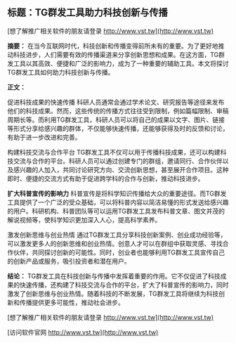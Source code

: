 ## **标题：TG群发工具助力科技创新与传播**

[想了解推广相关软件的朋友请登录 http://www.vst.tw](http://www.vst.tw)

**摘要：**
在当今互联网时代，科技创新和传播变得前所未有的重要。为了更好地推动科技进步，人们需要有效的传播渠道来分享创新思想和成果。在这方面，TG群发工具以其高效、便捷和广泛的影响力，成为了一种重要的辅助工具。本文将探讨TG群发工具如何助力科技创新与传播。

**正文：**

促进科技成果的快速传播
科研人员通常会通过学术论文、研究报告等途径来发布他们的科技成果。然而，这些传统的传播方式往往受到限制，例如篇幅限制、审稿周期长等。而利用TG群发工具，科研人员可以将自己的成果以文字、图片、链接等形式分享给感兴趣的群体，不仅能够快速传播，还能够获得及时的反馈和讨论，有助于进一步改进和完善。

构建科技交流与合作平台
TG群发工具不仅可以用于传播科技成果，还可以构建科技交流与合作的平台。科研人员可以通过创建专门的群组，邀请同行、合作伙伴以及感兴趣的人加入，共同讨论研究方向、交流创新思想，甚至展开合作项目。这种即时、便捷的交流方式有助于促进跨学科的合作与创新，推动科技进步。

**扩大科普宣传的影响力**
科普宣传是将科学知识传播给大众的重要途径。而TG群发工具提供了一个广泛的受众基础，可以将科普内容以简洁易懂的形式发送给感兴趣的用户。科研机构、科普团队等可以运用TG群发工具发布科普文章、图文并茂的解说视频等，使科学知识更加深入人心，提高科学素养。

激发创新思维与创业热情
通过TG群发工具分享科技创新案例、创业成功经验等，可以激发更多人的创新思维和创业热情。创意人才可以在群组中获取灵感、寻找合作伙伴，共同探讨创新的可能性。同时，创业者也能够利用TG群发工具宣传自己的创新产品或服务，吸引投资者和潜在用户。

**结论：**
TG群发工具在科技创新与传播中发挥着重要的作用。它不仅促进了科技成果的快速传播，还构建了科技交流与合作的平台，扩大了科普宣传的影响力，同时激发了创新思维与创业热情。随着科技的不断发展，TG群发工具将继续为科技创新和传播提供更多可能性，推动社会进步。

[想了解推广相关软件的朋友请登录 http://www.vst.tw](http://www.vst.tw)


[访问软件官网 http://www.vst.tw](http://www.vst.tw)

